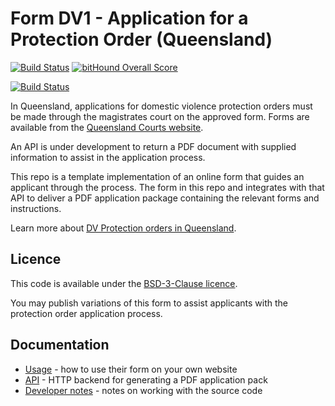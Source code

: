 # Form DV1 - Application for a Protection Order (Queensland)

[![Build Status](https://travis-ci.org/bboyle/dva-f-1.svg?branch=master)](https://travis-ci.org/bboyle/dva-f-1)
[![bitHound Overall Score](https://www.bithound.io/github/bboyle/dva-f-1/badges/score.svg)](https://www.bithound.io/github/bboyle/dva-f-1)

[![Build Status](https://saucelabs.com/open_sauce/build_matrix/bboyle-dvaf1.svg)](https://saucelabs.com/beta/builds/246cefa37f9e486397927baa9c5bee71)

In Queensland, applications for domestic violence protection orders must be made through the magistrates court on the approved form.
Forms are available from the [Queensland Courts website](http://www.courts.qld.gov.au/about/forms).

An API is under development to return a PDF document with supplied information to assist in the application process.

This repo is a template implementation of an online form that guides an applicant through the process.
The form in this repo and integrates with that API to deliver a PDF application package containing the relevant forms and instructions.

Learn more about [DV Protection orders in Queensland](https://www.qld.gov.au/law/crime-and-police/abuse-family-matters-and-protection-orders/domestic-violence-orders/).

## Licence

This code is available under the [BSD-3-Clause licence](LICENSE).

You may publish variations of this form to assist applicants with the protection order application process.

## Documentation

- [Usage](docs/Usage.md) - how to use their form on your own website
- [API](docs/API.md) - HTTP backend for generating a PDF application pack
- [Developer notes](docs/Developer.md) - notes on working with the source code
